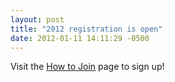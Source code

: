 ```yaml
---
layout: post
title: "2012 registration is open"
date: 2012-01-11 14:11:29 -0500
---
```


Visit the <a href="/how-join">How to Join</a> page to sign up!
